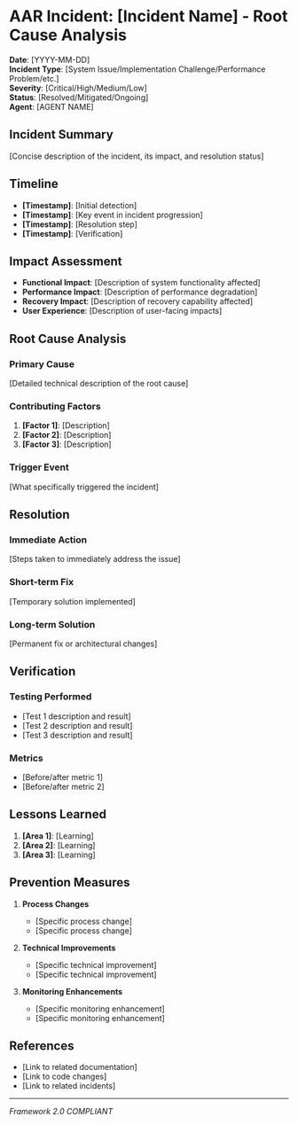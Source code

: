 # AAR Incident: [Incident Name] - Root Cause Analysis

**Date**: [YYYY-MM-DD]  
**Incident Type**: [System Issue/Implementation Challenge/Performance Problem/etc.]  
**Severity**: [Critical/High/Medium/Low]  
**Status**: [Resolved/Mitigated/Ongoing]  
**Agent**: [AGENT NAME]

## Incident Summary
[Concise description of the incident, its impact, and resolution status]

## Timeline
- **[Timestamp]**: [Initial detection]
- **[Timestamp]**: [Key event in incident progression]
- **[Timestamp]**: [Resolution step]
- **[Timestamp]**: [Verification]

## Impact Assessment
- **Functional Impact**: [Description of system functionality affected]
- **Performance Impact**: [Description of performance degradation]
- **Recovery Impact**: [Description of recovery capability affected]
- **User Experience**: [Description of user-facing impacts]

## Root Cause Analysis
### Primary Cause
[Detailed technical description of the root cause]

### Contributing Factors
1. **[Factor 1]**: [Description]
2. **[Factor 2]**: [Description]
3. **[Factor 3]**: [Description]

### Trigger Event
[What specifically triggered the incident]

## Resolution
### Immediate Action
[Steps taken to immediately address the issue]

### Short-term Fix
[Temporary solution implemented]

### Long-term Solution
[Permanent fix or architectural changes]

## Verification
### Testing Performed
- [Test 1 description and result]
- [Test 2 description and result]
- [Test 3 description and result]

### Metrics
- [Before/after metric 1]
- [Before/after metric 2]

## Lessons Learned
1. **[Area 1]**: [Learning]
2. **[Area 2]**: [Learning]
3. **[Area 3]**: [Learning]

## Prevention Measures
1. **Process Changes**
   - [Specific process change]
   - [Specific process change]

2. **Technical Improvements**
   - [Specific technical improvement]
   - [Specific technical improvement]

3. **Monitoring Enhancements**
   - [Specific monitoring enhancement]
   - [Specific monitoring enhancement]

## References
- [Link to related documentation]
- [Link to code changes]
- [Link to related incidents]

---
*Framework 2.0 COMPLIANT*